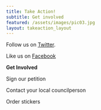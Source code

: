 ```yaml
---
title: Take Action!
subtitle: Get involved
featured: /assets/images/pic03.jpg
layout: takeaction_layout
---
```

  

Follow us on <a class="icon fa-twitter" href="#"><span class="label">Twitter</span></a>.

Like us on <a class="icon fa-facebook" href="#"><span class="label">Facebook</span></a>


**Get Involved**

Sign our petition

Contact your local councilperson

Order stickers
